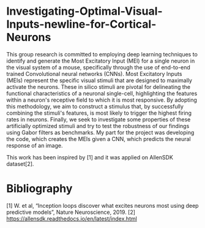 # Investigating-Optimal-Visual-Inputs-newline-for-Cortical-Neurons

This group research is committed to employing deep learning techniques to identify and generate the Most Excitatory Input (MEI) for a single neuron in the visual system of a mouse, specifically through the use of end-to-end trained Convolutional neural networks (CNNs).
Most Excitatory Inputs (MEIs) represent the specific visual stimuli that are designed to maximally activate the neurons. These in silico stimuli are pivotal for delineating the functional characteristics of a neuronal single-cell, highlighting the features within a neuron's receptive field to which it is most responsive.
By adopting this methodology, we aim to construct a stimulus that, by successfully combining the stimuli's features, is most likely to trigger the highest firing rates in neurons. Finally, we seek to investigate some properties of these artificially optimized stimuli and try to test the robustness of our findings using Gabor filters as benchmarks.
My part for the project was developing the code, which creates the MEIs given a CNN, which predicts the neural response of an image.

This work has been inspired by [1] and it was applied on AllenSDK dataset[2].

# Bibliography
[1] W. et al, “Inception loops discover what excites neurons most using deep predictive models”, Nature Neuroscience, 2019.
[2] https://allensdk.readthedocs.io/en/latest/index.html
